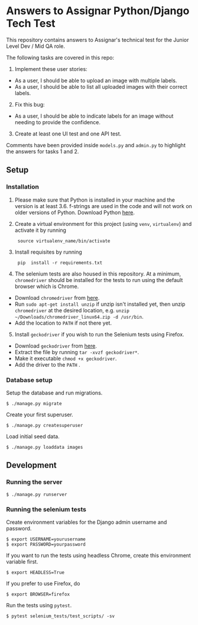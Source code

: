 Answers to Assignar Python/Django Tech Test
===========================================

This repository contains answers to Assignar's technical test for the Junior Level Dev / Mid QA role.

The following tasks are covered in this repo:

1. Implement these user stories:
  - As a user, I should be able to upload an image with multiple labels.
  - As a user, I should be able to list all uploaded images with their correct labels.

2. Fix this bug:
  - As a user, I should be able to indicate labels for an image without needing to provide the confidence.

3. Create at least one UI test and one API test.

Comments have been provided inside `models.py` and `admin.py` to highlight the answers for tasks 1 and 2.


Setup
-----

### Installation

1. Please make sure that Python is installed in your machine and the version is at least 3.6. f-strings are used in the code and will not work on older versions of Python. Download Python [here](https://www.python.org/downloads/).

2. Create a virtual environment for this project (using `venv`, `virtualenv`) and activate it by running

		source virtualenv_name/bin/activate	

3. Install requisites by running

		pip  install -r requirements.txt

4. The selenium tests are also housed in this repository.  At a minimum, `chromedriver` should be installed for the tests to run using the default browser which is Chrome.
  * Download `chromedriver` from [here]([https://chromedriver.chromium.org/downloads](https://chromedriver.chromium.org/downloads)).
  * Run `sudo apt-get install unzip` if unzip isn't installed yet, then unzip `chromedriver` at the desired location, e.g. `unzip ~/Downloads/chromedriver_linux64.zip -d /usr/bin`. 
  * Add the location to `PATH` if not there yet.

5. Install `geckodriver` if you wish to run the Selenium tests using Firefox.
  * Download `geckodriver` from [here]([https://github.com/mozilla/geckodriver/releases](https://github.com/mozilla/geckodriver/releases)).
  * Extract the file by running `tar -xvzf geckodriver*`.
  * Make it executable `chmod +x geckodriver`.
  * Add the driver to the `PATH` .

### Database setup

Setup the database and run migrations.

    $ ./manage.py migrate

Create your first superuser.

    $ ./manage.py createsuperuser
    
Load initial seed data.

    $ ./manage.py loaddata images

Development
----------------

### Running the server

    $ ./manage.py runserver

### Running the selenium tests

Create environment variables for the Django admin username and password. 

	$ export USERNAME=yourusername
	$ export PASSWORD=yourpassword

If you want to run the tests using headless Chrome, create this environment variable first.

	$ export HEADLESS=True

If you prefer to use Firefox, do

	$ export BROWSER=firefox

Run the tests using `pytest`.

	$ pytest selenium_tests/test_scripts/ -sv
